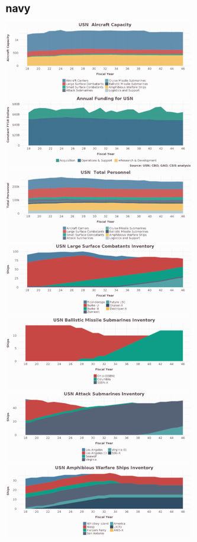 # navy
![](screenshots/aircraft.png "")
![](screenshots/funding.png "")
![](screenshots/personnel.png "")
![](screenshots/lsc.png "")
![](screenshots/ssbn.png "")
![](screenshots/ssn.png "")
![](screenshots/aws.png "")
